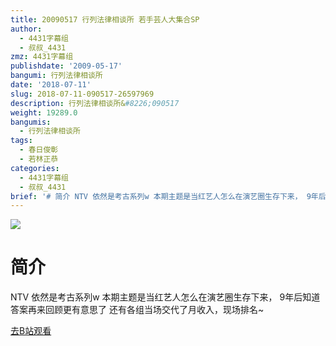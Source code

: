 ```yaml
---
title: 20090517 行列法律相谈所 若手芸人大集合SP
author:
  - 4431字幕组
  - 叔叔_4431
zmz: 4431字幕组
publishdate: '2009-05-17'
bangumi: 行列法律相谈所
date: '2018-07-11'
slug: 2018-07-11-090517-26597969
description: 行列法律相谈所&#8226;090517
weight: 19289.0
bangumis:
  - 行列法律相谈所
tags:
  - 春日俊彰
  - 若林正恭
categories:
  - 4431字幕组
  - 叔叔_4431
brief: '# 简介 NTV 依然是考古系列w 本期主题是当红艺人怎么在演艺圈生存下来， 9年后知道答案再来回顾更有意思了 还有各组当场交代了月收入，现场排名~'
---
```

![](https://i.imgur.com/kPF18jR.jpg)
# 简介  
NTV
依然是考古系列w
本期主题是当红艺人怎么在演艺圈生存下来，
9年后知道答案再来回顾更有意思了
还有各组当场交代了月收入，现场排名~  

[去B站观看](https://www.bilibili.com/video/av26597969/)
 

